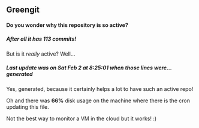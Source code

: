 ## Greengit

#### Do you wonder why this repository is so active?

##### After all it has 113 commits!

But is it *really* active? Well...

##### Last update was on Sat Feb 2 at 8:25:01 when those lines were... generated

Yes, generated, because it certainly helps a lot to have such an active repo!

Oh and there was **66%** disk usage on the machine
where there is the cron updating this file.

Not the best way to monitor a VM in the cloud but it works! :)
